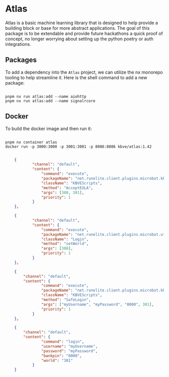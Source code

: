 # Atlas

Atlas is a basic machine learning library that is designed to help provide a building block or base for more abstract applications.
The goal of this package is to be extendable and provide future hackathons a quick proof of concept, no longer worrying about setting up the python poetry or auth integrations.

## Packages

To add a dependency into the `Atlas` project, we can utilize the nx monorepo tooling to help streamline it.
Here is the shell command to add a new package:

```shell

pnpm nx run atlas:add --name aiohttp
pnpm nx run atlas:add --name signalrcore

```

## Docker 

To build the docker image and then run it:

```shell

pnpm nx container atlas
docker run -p 3000:3000 -p 3001:3001 -p 8086:8086 kbve/atlas:1.42

```

```json

    {
            "channel": "default",
            "content": {
                "command": "execute",
                "packageName": "net.runelite.client.plugins.microbot.kbve",
                "className": "KBVEScripts",
                "method": "AcceptEULA",
                "args": [300, 301],
                "priority": 1
            }
    },

    {
            "channel": "default",
            "content": {
                "command": "execute",
                "packageName": "net.runelite.client.plugins.microbot.util.security",
                "className": "Login",
                "method": "setWorld",
                "args": [308],
                "priority": 1
            }
    },

    {
        "channel": "default",
        "content": {
                "command": "execute",
                "packageName": "net.runelite.client.plugins.microbot.kbve",
                "className": "KBVEScripts",
                "method": "SafeLogin",
                "args": ["myUsername", "myPassword", "0000", 301],
                "priority": 1
            }
    },

    {
        "channel": "default",
        "content": {
                "command": "login",
                "username": "myUsername",
                "password": "myPassword",
                "bankpin": "0000",
                "world": "301"
            }
    }

```